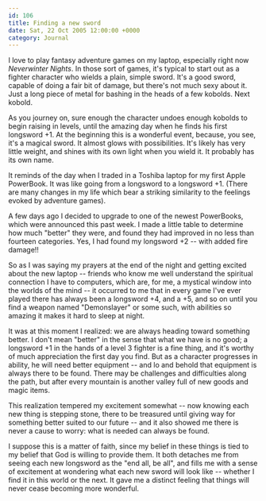 ```yaml
---
id: 106
title: Finding a new sword
date: Sat, 22 Oct 2005 12:00:00 +0000
category: Journal
---
```


I love to play fantasy adventure games on my laptop, especially right
now *Neverwinter Nights*.  In those sort of games, it's typical to start
out as a fighter character who wields a plain, simple sword.  It's a
good sword, capable of doing a fair bit of damage, but there's not much
sexy about it.  Just a long piece of metal for bashing in the heads of a
few kobolds.  Next kobold.

As you journey on, sure enough the character undoes enough kobolds to
begin raising in levels, until the amazing day when he finds his first
longsword +1.  At the beginning this is a wonderful event, because, you
see, it's a magical sword.  It almost glows with possibilities.  It's
likely has very little weight, and shines with its own light when you
wield it.  It probably has its own name.

It reminds of the day when I traded in a Toshiba laptop for my first
Apple PowerBook.  It was like going from a longsword to a longsword +1.
(There are many changes in my life which bear a striking similarity to
the feelings evoked by adventure games).

A few days ago I decided to upgrade to one of the newest PowerBooks,
which were announced this past week.  I made a little table to determine
how much "better" they were, and found they had improved in no less than
fourteen categories.  Yes, I had found my longsword +2 -- with added
fire damage!!

So as I was saying my prayers at the end of the night and getting
excited about the new laptop -- friends who know me well understand the
spiritual connection I have to computers, which are, for me, a mystical
window into the worlds of the mind -- it occurred to me that in every
game I've ever played there has always been a longsword +4, and a +5,
and so on until you find a weapon named "Demonslayer" or some such, with
abilities so amazing it makes it hard to sleep at night.

It was at this moment I realized: we are always heading toward something
better.  I don't mean "better" in the sense that what we have is no
good; a longsword +1 in the hands of a level 3 fighter is a fine thing,
and it's worthy of much appreciation the first day you find.  But as a
character progresses in ability, he will need better equipment -- and lo
and behold that equipment is always there to be found.  There may be
challenges and difficulties along the path, but after every mountain is
another valley full of new goods and magic items.

This realization tempered my excitement somewhat -- now knowing each new
thing is stepping stone, there to be treasured until giving way for
something better suited to our future -- and it also showed me there is
never a cause to worry: what is needed can always be found.

I suppose this is a matter of faith, since my belief in these things is
tied to my belief that God is willing to provide them.  It both detaches
me from seeing each new longsword as the "end all, be all", and fills me
with a sense of excitement at wondering what each new sword will look
like -- whether I find it in this world or the next.  It gave me a
distinct feeling that things will never cease becoming more wonderful.


